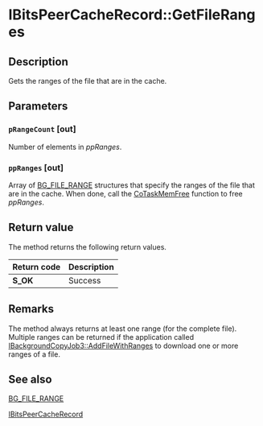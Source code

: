 # IBitsPeerCacheRecord::GetFileRanges

## Description

Gets the ranges of the file that are in the cache.

## Parameters

### `pRangeCount` [out]

Number of elements in *ppRanges*.

### `ppRanges` [out]

Array of [BG_FILE_RANGE](https://learn.microsoft.com/windows/desktop/api/bits2_0/ns-bits2_0-bg_file_range) structures that specify the ranges of the file that are in the cache. When done, call the [CoTaskMemFree](https://learn.microsoft.com/windows/desktop/api/combaseapi/nf-combaseapi-cotaskmemfree) function to free *ppRanges*.

## Return value

The method returns the following return values.

| Return code | Description |
| --- | --- |
| **S_OK** | Success |

## Remarks

The method always returns at least one range (for the complete file). Multiple ranges can be returned if the application called [IBackgroundCopyJob3::AddFileWithRanges](https://learn.microsoft.com/windows/desktop/api/bits2_0/nf-bits2_0-ibackgroundcopyjob3-addfilewithranges) to download one or more ranges of a file.

## See also

[BG_FILE_RANGE](https://learn.microsoft.com/windows/desktop/api/bits2_0/ns-bits2_0-bg_file_range)

[IBitsPeerCacheRecord](https://learn.microsoft.com/windows/desktop/api/bits3_0/nn-bits3_0-ibitspeercacherecord)